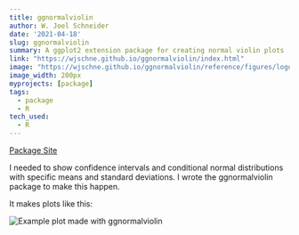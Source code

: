 ```yaml
---
title: ggnormalviolin
author: W. Joel Schneider
date: '2021-04-18'
slug: ggnormalviolin
summary: A ggplot2 extension package for creating normal violin plots
link: "https://wjschne.github.io/ggnormalviolin/index.html"
image: "https://wjschne.github.io/ggnormalviolin/reference/figures/logo.png"
image_width: 200px
myprojects: [package]
tags:
  - package
  - R
tech_used:
  - R
---
```


[Package Site](https://wjschne.github.io/ggnormalviolin/index.html)


I needed to show confidence intervals and conditional normal distributions with specific means and standard deviations. I wrote the ggnormalviolin package to make this happen.

It makes plots like this:

![Example plot made with ggnormalviolin](https://wjschne.github.io/ggnormalviolin/reference/figures/README-example2-1.svg)

